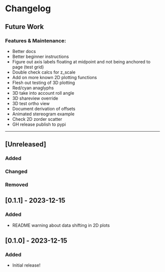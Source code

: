 # Changelog

## Future Work
### Features & Maintenance:
- Better docs
- Better beginner instructions
- Figure out axis labels floating at midpoint and not being anchored to page (test grid)
- Double check calcs for z_scale
- Add on more known 2D plotting functions
- Flesh out testing of 3D plotting
- Red/cyan anaglyphs
- 3D take into account roll angle
- 3D shareview override
- 3D test ortho view
- Document derivation of offsets
- Animated stereogram example
- Check 2D zorder scatter
- GH release publish to pypi

----

## [Unreleased]
### Added    
### Changed    
### Removed    


## [0.1.1] - 2023-12-15
### Added
* README warning about data shifting in 2D plots

## [0.1.0] - 2023-12-15
### Added
* Initial release!
